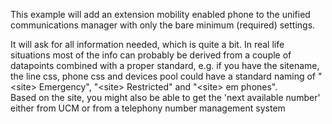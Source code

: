 This example will add an extension mobility enabled phone to the unified 
communications manager with only the bare minimum (required) settings.  

It will ask for all information needed, which is quite a bit. In real life 
situations most of the info can probably be derived from a couple of datapoints 
combined with a proper standard, e.g. if you have the sitename, the line css, 
phone css and devices pool could have a standard naming of "\<site\> Emergency", 
"\<site\> Restricted" and "\<site\> em phones".  
Based on the site, you might also be able to get the 'next available number'
either from UCM or from a telephony number management system

